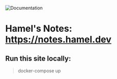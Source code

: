 ![Documentation](https://github.com/hamelsmu/notes/workflows/Documentation/badge.svg) 

# Hamel's Notes: https://notes.hamel.dev

## Run this site locally: 

> docker-compose up
